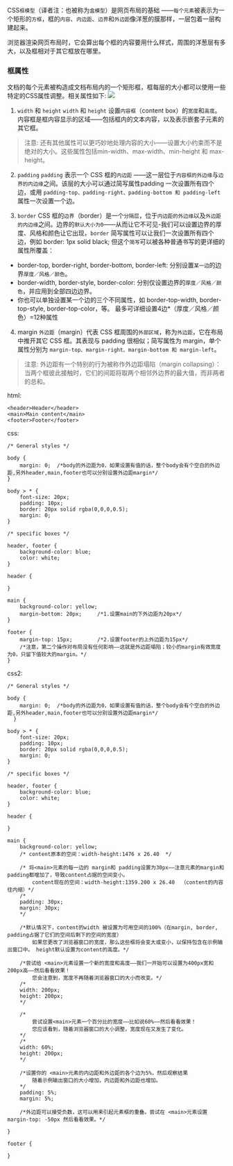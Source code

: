 CSS`框模型`（译者注：也被称为`盒模型`）是网页布局的基础 ——`每个元素`被表示为一个矩形的`方框`，框的`内容`、`内边距`、`边界`和`外边距`像洋葱的膜那样，一层包着一层构建起来。

浏览器渲染网页布局时，它会算出每个框的内容要用什么样式，周围的洋葱层有多大，以及框相对于其它框放在哪里。

### 框属性
文档的每个元素被构造成文档布局内的一个矩形框，框每层的大小都可以使用一些特定的CSS属性调整。相关属性如下:
![](http://pt2sht59w.bkt.clouddn.com/框模型.png)
1. `width` 和 `height`
`width` 和 `height` 设置`内容框`（content box）的`宽度`和`高度`。内容框是框内容显示的区域——包括框内的文本内容，以及表示嵌套子元素的其它框。
>注意: 还有其他属性可以更巧妙地处理内容的大小——设置大小约束而不是绝对的大小。这些属性包括min-width、max-width、min-height 和 max-height。
2. `padding`
`padding` 表示一个 CSS 框的`内边距` ——这一层位于`内容框的外边缘`与`边界的内边缘`之间。该层的大小可以通过简写属性padding 一次设置所有四个边，或用 `padding-top、padding-right、padding-bottom 和 padding-left` 属性一次设置一个边。

3. `border`
CSS 框的`边界`（border）是一个`分隔层`，位于`内边距的外边缘`以及`外边距的内边缘`之间。边界的`默认大小为0`——从而让它不可见-我们可以设置边界的厚度、风格和颜色让它出现，`border` 简写属性可以让我们一次设置所有四个边，例如  border: 1px solid black; 但这个`简写`可以被各种普通书写的更详细的属性所覆盖：
- border-top, border-right, border-bottom, border-left: 分别设置`某一边`的边界`厚度／风格／颜色`。
- border-width, border-style, border-color: 分别仅设置边界的`厚度／风格／颜色`，并应用到全部四边边界。
- 你也可以单独设置某一个边的三个不同属性，如 border-top-width, border-top-style, border-top-color，等。 
最多可详细设置4边*（厚度／风格／颜色）=12种属性
4. margin
`外边距`（margin）代表 CSS 框周围的`外部区域`，称为`外边距`，它在布局中推开其它 CSS 框。其表现与 padding 很相似；简写属性为 margin，单个属性分别为 `margin-top、margin-right、margin-bottom 和 margin-left`。
>注意: 外边距有一个特别的行为被称作外边距塌陷（margin collapsing）：当两个框彼此接触时，它们的间距将取两个相邻外边界的最大值，而非两者的总和。

html:
```
<header>Header</header>
<main>Main content</main>
<footer>Footer</footer>
```
css:
```
/* General styles */

body {
    margin: 0;  /*body的外边距为0，如果设置有值的话，整个body会有个空白的外边距,另外header,main,footer也可以分别设置外边距margin*/
}
  
body > * {
    font-size: 20px;
    padding: 10px;
    border: 20px solid rgba(0,0,0,0.5);
    margin: 0;
}
  
/* specific boxes */

header, footer {
    background-color: blue;
    color: white;
}

header {

}

main {
    background-color: yellow;
    margin-bottom: 20px;     /*1.设置main的下外边距为20px*/
}

footer {
    margin-top: 15px;        /*2.设置footer的上外边距为15px*/
    /*注意，第二个操作对布局没有任何影响——这就是外边距塌陷；较小的margin有效宽度为0，只留下值较大的margin。*/
}
```

css2:
```
/* General styles */

body {
    margin: 0;  /*body的外边距为0，如果设置有值的话，整个body会有个空白的外边距,另外header,main,footer也可以分别设置外边距margin*/
  }
  
body > * {
    font-size: 20px;
    padding: 10px;
    border: 20px solid rgba(0,0,0,0.5);
    margin: 0;
}

/* specific boxes */

header, footer {
    background-color: blue;
    color: white;
}

header {

}

main {
    background-color: yellow;
    /* content原本的空间：width-height:1476 x 26.40  */

    /* 将<main>元素的每一边的 margin和 padding设置为30px——注意元素的margin和padding都增加了，导致content占据的空间变小。
        content现在的空间：width-height:1359.200 x 26.40  （content的内容往内缩）*/
    /*
    padding: 30px;
    margin: 30px; 
    */

    /*默认情况下，content的width 被设置为可用空间的100%（在margin, border, padding占据了它们的空间后剩下的空间的宽度）
        如果您更改了浏览器窗口的宽度，那么这些框将会变大或变小，以保持包含在示例输出窗口中。 height默认设置为content的高度。*/

    /*尝试给 <main>元素设置一个新的宽度和高度——我们一开始可以设置为400px宽和200px高——然后看看效果！
        您会注意到，宽度不再随着浏览器窗口的大小而改变。*/
    /*
    width: 200px;
    height: 200px;
    */

    /*
        尝试设置<main>元素一个百分比的宽度——比如说60%——然后看看效果！
        您应该看到，随着浏览器窗口的大小调整，宽度现在又发生了变化。
    */
    /*
    width: 60%;
    height: 200px;
    */

    /*设置你的 <main>元素的内边距和外边距的各个边为5%，然后观察结果
        随着示例输出窗口的大小增加，内边距和外边距也增加。
    */
    padding: 5%;
    margin: 5%; 

    /*外边距可以接受负数，这可以用来引起元素框的重叠。尝试在 <main>元素设置margin-top: -50px 然后看看效果。*/
   
}

footer {
        
}
  
```





















